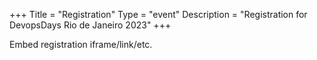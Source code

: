 +++
Title = "Registration"
Type = "event"
Description = "Registration for DevopsDays Rio de Janeiro 2023"
+++

<div style="width:100%; text-align:left;">

Embed registration iframe/link/etc.
</div></div>
</div>
